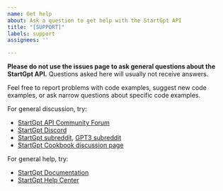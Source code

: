 ```yaml
---
name: Get help
about: Ask a question to get help with the StartGpt API
title: "[SUPPORT]"
labels: support
assignees: ''

---
```


**Please do not use the issues page to ask general questions about the StartGpt API.** Questions asked here will usually not receive answers.

Feel free to report problems with code examples, suggest new code examples, or ask narrow questions about specific code examples.

For general discussion, try:

- [StartGpt API Community Forum](https://community.khulnasoft.com/)
- [StartGpt Discord](https://discord.com/invite/openai)
- [StartGpt subreddit](https://www.reddit.com/r/StartGpt/), [GPT3 subreddit](https://www.reddit.com/r/GPT3/)
- [StartGpt Cookbook discussion page](https://github.com/khulnasoft/startgpt-cookbook/discussions)

For general help, try:

- [StartGpt Documentation](https://platform.khulnasoft.com/docs/introduction)
- [StartGpt Help Center](https://help.khulnasoft.com/en/)
